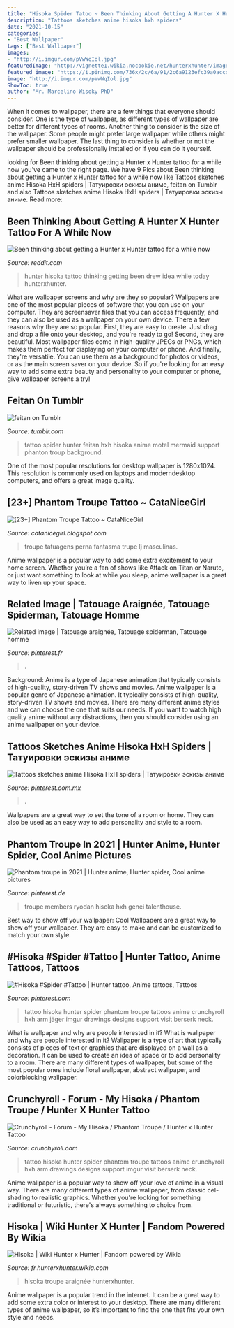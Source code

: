 ```yaml
---
title: "Hisoka Spider Tatoo ~ Been Thinking About Getting A Hunter X Hunter Tattoo For A While Now"
description: "Tattoos sketches anime hisoka hxh spiders"
date: "2021-10-15"
categories:
- "Best Wallpaper"
tags: ["Best Wallpaper"]
images:
- "http://i.imgur.com/pVwWqIol.jpg"
featuredImage: "http://vignette1.wikia.nocookie.net/hunterxhunter/images/3/3a/Hisoka%27s_spider_tatoo.jpg/revision/latest/scale-to-width-down/200?cb=20140825081517&amp;path-prefix=fr"
featured_image: "https://i.pinimg.com/736x/2c/6a/91/2c6a9123efc39a0accd9f0941d1122a4.jpg"
image: "http://i.imgur.com/pVwWqIol.jpg"
ShowToc: true
author: "Mr. Marcelino Wisoky PhD"
---
```



When it comes to wallpaper, there are a few things that everyone should consider. One is the type of wallpaper, as different types of wallpaper are better for different types of rooms. Another thing to consider is the size of the wallpaper. Some people might prefer large wallpaper while others might prefer smaller wallpaper. The last thing to consider is whether or not the wallpaper should be professionally installed or if you can do it yourself.

	

		
looking for Been thinking about getting a Hunter x Hunter tattoo for a while now you've came to the right page. We have 9 Pics about Been thinking about getting a Hunter x Hunter tattoo for a while now like Tattoos sketches anime Hisoka HxH spiders | Татуировки эскизы аниме, feitan on Tumblr and also Tattoos sketches anime Hisoka HxH spiders | Татуировки эскизы аниме. Read more:
		
    
## Been Thinking About Getting A Hunter X Hunter Tattoo For A While Now

<img loading=lazy src="https://i.redditmedia.com/5SP4bX2x-2uqqkLTShMVM3g0ypUBV-i61f8otXvOofA.jpg?w=320&amp;s=e8f8fbbcb0419d8ab44b55efb3aba525" onerror="this.onerror=null;this.src='https://tse3.mm.bing.net/th?id=OIP.SyovXv5fI1ECjFbP5gmARAHaI4&amp;pid=15.1';" alt="Been thinking about getting a Hunter x Hunter tattoo for a while now">

_Source: reddit.com_

>hunter hisoka tattoo thinking getting been drew idea while today hunterxhunter. 

	

What are wallpaper screens and why are they so popular?
Wallpapers are one of the most popular pieces of software that you can use on your computer. They are screensaver files that you can access frequently, and they can also be used as a wallpaper on your own device. There a few reasons why they are so popular. First, they are easy to create. Just drag and drop a file onto your desktop, and you're ready to go! Second, they are beautiful. Most wallpaper files come in high-quality JPEGs or PNGs, which makes them perfect for displaying on your computer or phone. And finally, they're versatile. You can use them as a background for photos or videos, or as the main screen saver on your device. So if you're looking for an easy way to add some extra beauty and personality to your computer or phone, give wallpaper screens a try!

    
## Feitan On Tumblr

<img loading=lazy src="https://68.media.tumblr.com/7b94b52aa14f3b7e6ff7b4e103906634/tumblr_nacmzatHJQ1sko3n4o1_500.jpg" onerror="this.onerror=null;this.src='https://tse2.mm.bing.net/th?id=OIP.9C2BCkvum0VQ3yyNLW0KEAHaJ7&amp;pid=15.1';" alt="feitan on Tumblr">

_Source: tumblr.com_

>tattoo spider hunter feitan hxh hisoka anime motel mermaid support phanton troup background. 

	

One of the most popular resolutions for desktop wallpaper is 1280x1024. This resolution is commonly used on laptops and moderndesktop computers, and offers a great image quality.

    
## [23+] Phantom Troupe Tattoo ~ CataNiceGirl

<img loading=lazy src="https://i.pinimg.com/originals/b6/1f/6f/b61f6f7243723ac6afe475a63a1b11cb.jpg" onerror="this.onerror=null;this.src='https://tse3.mm.bing.net/th?id=OIP.5pF8iNwje-t5vx_wK3Y8xQHaHO&amp;pid=15.1';" alt="[23+] Phantom Troupe Tattoo ~ CataNiceGirl">

_Source: catanicegirl.blogspot.com_

>troupe tatuagens perna fantasma trupe lj masculinas. 

	

Anime wallpaper is a popular way to add some extra excitement to your home screen. Whether you’re a fan of shows like Attack on Titan or Naruto, or just want something to look at while you sleep, anime wallpaper is a great way to liven up your space.

    
## Related Image | Tatouage Araignée, Tatouage Spiderman, Tatouage Homme

<img loading=lazy src="https://i.pinimg.com/736x/4b/c4/aa/4bc4aa35871341b91f850f1f57e860fa.jpg" onerror="this.onerror=null;this.src='https://tse1.mm.bing.net/th?id=OIP.vWVZzcMHD21qwYzGiIYB6QHaJ3&amp;pid=15.1';" alt="Related image | Tatouage araignée, Tatouage spiderman, Tatouage homme">

_Source: pinterest.fr_

>. 

	

Background: Anime is a type of Japanese animation that typically consists of high-quality, story-driven TV shows and movies.
Anime wallpaper is a popular genre of Japanese animation. It typically consists of high-quality, story-driven TV shows and movies. There are many different anime styles and we can choose the one that suits our needs. If you want to watch high quality anime without any distractions, then you should consider using an anime wallpaper on your device.

    
## Tattoos Sketches Anime Hisoka HxH Spiders | Татуировки эскизы аниме

<img loading=lazy src="https://i.pinimg.com/originals/5c/07/b0/5c07b09ca05e385e8c50efb39918ae2e.jpg" onerror="this.onerror=null;this.src='https://tse4.mm.bing.net/th?id=OIP.Xms13Ko_j77KXPJghRBsjQHaHa&amp;pid=15.1';" alt="Tattoos sketches anime Hisoka HxH spiders | Татуировки эскизы аниме">

_Source: pinterest.com.mx_

>. 

	

Wallpapers are a great way to set the tone of a room or home. They can also be used as an easy way to add personality and style to a room.

    
## Phantom Troupe In 2021 | Hunter Anime, Hunter Spider, Cool Anime Pictures

<img loading=lazy src="https://i.pinimg.com/736x/a8/de/b6/a8deb60dc8ec627cb374d8a1aa5b53b4.jpg" onerror="this.onerror=null;this.src='https://tse3.mm.bing.net/th?id=OIP.QaWNCRqH6_Z1Jd7F1p-iAAHaJ3&amp;pid=15.1';" alt="Phantom troupe in 2021 | Hunter anime, Hunter spider, Cool anime pictures">

_Source: pinterest.de_

>troupe members ryodan hisoka hxh genei talenthouse. 

	

Best way to show off your wallpaper:
Cool Wallpapers are a great way to show off your wallpaper. They are easy to make and can be customized to match your own style.

    
## #Hisoka #Spider #Tattoo | Hunter Tattoo, Anime Tattoos, Tattoos

<img loading=lazy src="https://i.pinimg.com/736x/2c/6a/91/2c6a9123efc39a0accd9f0941d1122a4.jpg" onerror="this.onerror=null;this.src='https://tse1.mm.bing.net/th?id=OIP.AdwytwWRqLRy6X1lboYxkwAAAA&amp;pid=15.1';" alt="#Hisoka #Spider #Tattoo | Hunter tattoo, Anime tattoos, Tattoos">

_Source: pinterest.com_

>tattoo hisoka hunter spider phantom troupe tattoos anime crunchyroll hxh arm jäger imgur drawings designs support visit berserk neck. 

	

What is wallpaper and why are people interested in it?
What is wallpaper and why are people interested in it?
Wallpaper is a type of art that typically consists of pieces of text or graphics that are displayed on a wall as a decoration. It can be used to create an idea of space or to add personality to a room. There are many different types of wallpaper, but some of the most popular ones include floral wallpaper, abstract wallpaper, and colorblocking wallpaper.

    
## Crunchyroll - Forum - My Hisoka / Phantom Troupe / Hunter X Hunter Tattoo

<img loading=lazy src="http://i.imgur.com/pVwWqIol.jpg" onerror="this.onerror=null;this.src='https://tse4.mm.bing.net/th?id=OIP.DOiggDc0FJuWk8iKQR1coAAAAA&amp;pid=15.1';" alt="Crunchyroll - Forum - My Hisoka / Phantom Troupe / Hunter x Hunter Tattoo">

_Source: crunchyroll.com_

>tattoo hisoka hunter spider phantom troupe tattoos anime crunchyroll hxh arm drawings designs support imgur visit berserk neck. 

	

Anime wallpaper is a popular way to show off your love of anime in a visual way. There are many different types of anime wallpaper, from classic cel-shading to realistic graphics. Whether you're looking for something traditional or futuristic, there's always something to choice from.

    
## Hisoka | Wiki Hunter X Hunter | Fandom Powered By Wikia

<img loading=lazy src="http://vignette1.wikia.nocookie.net/hunterxhunter/images/3/3a/Hisoka%27s_spider_tatoo.jpg/revision/latest/scale-to-width-down/200?cb=20140825081517&amp;path-prefix=fr" onerror="this.onerror=null;this.src='https://tse1.mm.bing.net/th?id=OIP.cvk4Ie0upvMAPlKu4T1_2gAAAA&amp;pid=15.1';" alt="Hisoka | Wiki Hunter x Hunter | Fandom powered by Wikia">

_Source: fr.hunterxhunter.wikia.com_

>hisoka troupe araignée hunterxhunter. 

	

Anime wallpaper is a popular trend in the internet. It can be a great way to add some extra color or interest to your desktop. There are many different types of anime wallpaper, so it’s important to find the one that fits your own style and needs.

